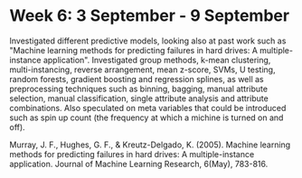 Week 6: 3 September - 9 September
=================================

Investigated different predictive models, looking also at past work such as 
"Machine learning methods for predicting failures in hard drives: A multiple-instance application".
Investigated group methods, k-mean clustering, multi-instancing, reverse arrangement, mean z-score, SVMs, U testing, 
random forests, gradient boosting and regression splines, as well as preprocessing techniques such as
binning, bagging, manual attribute selection, manual classification, single attribute analysis and 
attribute combinations. Also speculated on meta variables that could be introduced such as spin up count (the
frequency at which a michine is turned on and off).

Murray, J. F., Hughes, G. F., & Kreutz-Delgado, K. (2005). 
Machine learning methods for predicting failures in hard drives: A multiple-instance application. 
Journal of Machine Learning Research, 6(May), 783-816.

